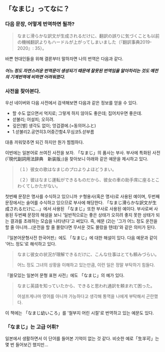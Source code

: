 ## 「なまじ」ってなに？

### 다음 문장, 어떻게 번역하면 될까?

> なまじ滑らかな訳文が生成されるだけに、翻訳の誤りに気づくことも以前の機械翻訳よりもハードルが上がってしまいました（『翻訳事典2019-2020』: 35）。 

바쁜 현대인들을 위해 결론부터 말하자면 나의 번역은 다음과 같다.

##### 어느 정도 자연스러운 번역문이 생성되기 때문에 잘못된 번역임을 알아차리는 것도 예전의 기계번역에 비하면 어려워졌다.

### 사전을 찾아본다.

우선 네이버와 다음 사전에서 검색해보면 다음과  같은 정보를 얻을 수 있다.

- 할 수도 없으면서 억지로; 그렇게 하지 않아도 좋은데; 집어치우면 좋은데.
- 섣불리; 어설피; 오히려.
- 깊은[별] 생각도 없이; 엉겁결에.(=동의어ふと)
- 1.섣불리2.공연히3.어중간함4.무심코5.섣부름

대충 끼워맞추면 되긴 하지만 뭔가 찜찜하다. 

이번에는 일본어로 쓰여진 사전을 보자. 「なまじ」의 품사는 부사. 부사에 특화된 사전(『現代副詞用法辞典　新装版』)을 찾아보니 아래와 같은 예문을 제시하고 있다.

> （１）彼女の歌はなまじのプロよりよほどうまい。
>
> （２）彼はなまじ運転ができるものだから、彼女の車の助手席に座るとこわくてしかたがない。

첫번째 문장은 명사를 수식하고 있으니까 ナ형용사(혹은 명사)로 사용된 예이며, 두번째 문장에서는 술어를 수식하고 있으므로 부사에 해당한다. 「なまじ滑らかな訳文が生成されるだけに…」에서 사용된 「なまじ」또한 부사로 사용된 예이다. 부사로써 사용된 두번째 문장의 해설을 보니 '일반적으로는 좋은 상태가 오히려 좋지 못한 상태가 되는 결과를 초래하는 모습을 나타낸다'고 써있다. 즉, 예문 (2)는 '그가 어느 정도 운전을 할 줄 아니까...(운전을 할 줄 몰랐다면 무서운 것도 몰랐을 텐데)'와 같은 의미가 된다.

『일본어문형사전 한국어판』에도 「なまじ」에 대한 해설이 있다. 다음 예문과 같이 '어느 정도'로 해석하고 있다.

> なまじ彼女の状況が理解できるだけに、こんな仕事はとても頼みづらい。
>
> 어느 정도 그녀의 상황을 이해하고 있는만큼, 이런 일은 정말 부탁하기 힘들다.

『쓸모있는 일본어 문형 표현 사전』에도 「なまじ」의 예가 있다.

> なまじ英語を知っていたから、できると思われ通訳を頼まれて困った。
>
> 어설프게나마 영어를 아니까 가능하다고 생각해 통역을 나에게 부탁해서 곤란했다. 

이 책에는 「なまじ幼いころ」를 '철부지 어린 시절'로 번역하고 있는 예문도 있다.

### 「なまじ」는 고급 어휘?

일본에서 생활하면서 이 단어를 들어본 기억이 없는 것 같다. 비슷한 예로「生半可」는 몇 번 들어보긴 했지만...



















